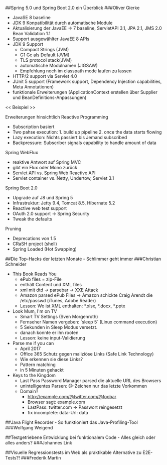 ##Spring 5.0 und Spring Boot 2.0 ein Überblick
###Oliver Gierke
* JavaSE 8 baseline
* JDK 9 Konpatibilität durch automatische Module
* Aktualisierung der JavaEE -> 7 baseline, ServletAPI 3.1, JPA 2.1, JMS 2.0 Bean Validation 1.1
* Support ausgewählter JavaEE 8 APIs
* JDK 9 Support
  * Compact Strings (JVM)
  * G1 Gc als Default (JVM)
  * TLS protocol stack(JVM)
  * automatische Modulnamen (JIGSAW)
  * Empfehlung noch im classpath mode laufen zu lassen 
* HTTP/2 support via Servlet 4.0
* JUnit 5 support (Framework support, Dependency Injection capabilities, Meta Annotationen)
* funktionale Erweiterungen (ApplicationContext erstellen über Supplier und BeanDefinitions-Anpassungen)

<< Beispiel >>

Erweiterungen hinsichtlich Reactive Programming
* Subscription basiert
* Two pahse execution: 1. build up pipeline 2. once the data starts flowing
* Lazy execution: Nichts passiert bis Jemand subscribed
* Backpressure: Subscriber signals capability to handle amount of data

Spring WebFlux
* reaktive Antwort auf Spring MVC
* gibt ein Flux oder Mono zurück
* Servlet API vs. Spring Web Reactive API
* Servlet container vs. Netty, Undertow, Servlet 3.1

Spring Boot 2.0
* Upgrade auf J8 und Spring 5
* Infrastruktur: Jetty 9.4, Tomcat 8.5, Hibernate 5.2
* Reactive web test support
* OAuth 2.0 support -> Spring Security
* Tweak the defaults

Pruning
* Deprecations von 1.5
* CRaSH project (shell)
* Spring Loaded (Hot Swapping)


##Die Top-Hacks der letzten Monate - Schlimmer geht immer
###Christian Schneider
* This Book Reads You
  * ePub files = zip-File
  * enthält Content und XML files
  * xml mit dtd -> parsebar -> XXE Attack
  * Amazon parsed ePub Files -> Amazon schickte Craig Arendt die /etc/passwd (iTunes, Adobe Reader)
  * Lesson: Wo ist XML enthalten: *.xlsx, *.docx, *.pptx
* Look Mum, I'm on TV
  * Smart TV Settings (Sven Morgenroth)
  * Fernseher Namen vergeben: \`sleep 5\` (Linux command execution)
  * 5 Sekunden in Sleep Modus versetzt.
  * danach konnte er ihn rooten
  * Lesson: keine input-Validierung
* Parse me if you can
  * April 2017
  * Office 365 Schutz gegen maliziöse Links (Safe Link Technology)
  * Wie erkennen sie diese Links?
  * Pattern matching
  * in 5 Minuten gehackt
* Keys to the Kingdom
  * Last Pass Password Manager parsed die aktuelle URL des Browsers
  * unintelligentes Parsen: @-Zeichen nur das letzte Vorkommen
  * Domain?
    * http://example.com/@twitter.com/@foobar
    * Browser sagt: example.com
    * LastPass: twitter.com -> Passwort reingesetzt
    * fix incomplete: data-Url: data


##Java Flight Recorder - So funktioniert das Java-Profiling-Tool
###Wolfgang Weigend

##Testgetriebene Entwicklung bei funktionalem Code - Alles gleich oder alles anders?
###Johannes Link

##Visuelle Regressionstests im Web als praktikable Alternative zu E2E-Tests?!
###Frederik Martin